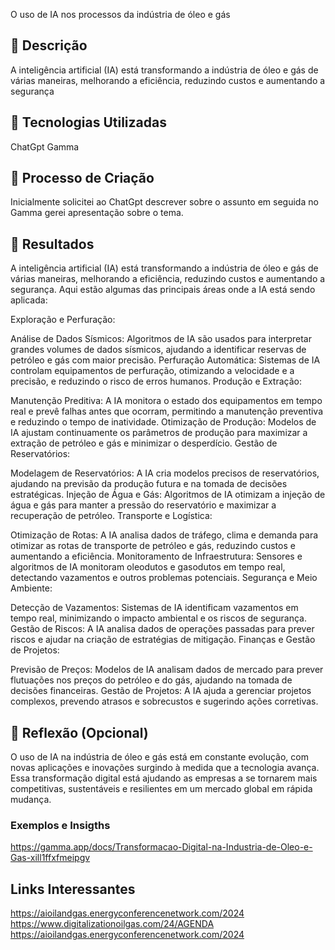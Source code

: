 O uso de IA nos processos da indústria de óleo e gás

## 📒 Descrição
A inteligência artificial (IA) está transformando a indústria de óleo e gás de várias maneiras, melhorando a eficiência, reduzindo custos e aumentando a segurança

## 🤖 Tecnologias Utilizadas
ChatGpt 
Gamma

## 🧐 Processo de Criação
Inicialmente solicitei ao ChatGpt descrever sobre o assunto em seguida no Gamma gerei apresentação sobre o tema.

## 🚀 Resultados
A inteligência artificial (IA) está transformando a indústria de óleo e gás de várias maneiras, melhorando a eficiência, reduzindo custos e aumentando a segurança. Aqui estão algumas das principais áreas onde a IA está sendo aplicada:

Exploração e Perfuração:

Análise de Dados Sísmicos: Algoritmos de IA são usados para interpretar grandes volumes de dados sísmicos, ajudando a identificar reservas de petróleo e gás com maior precisão.
Perfuração Automática: Sistemas de IA controlam equipamentos de perfuração, otimizando a velocidade e a precisão, e reduzindo o risco de erros humanos.
Produção e Extração:

Manutenção Preditiva: A IA monitora o estado dos equipamentos em tempo real e prevê falhas antes que ocorram, permitindo a manutenção preventiva e reduzindo o tempo de inatividade.
Otimização de Produção: Modelos de IA ajustam continuamente os parâmetros de produção para maximizar a extração de petróleo e gás e minimizar o desperdício.
Gestão de Reservatórios:

Modelagem de Reservatórios: A IA cria modelos precisos de reservatórios, ajudando na previsão da produção futura e na tomada de decisões estratégicas.
Injeção de Água e Gás: Algoritmos de IA otimizam a injeção de água e gás para manter a pressão do reservatório e maximizar a recuperação de petróleo.
Transporte e Logística:

Otimização de Rotas: A IA analisa dados de tráfego, clima e demanda para otimizar as rotas de transporte de petróleo e gás, reduzindo custos e aumentando a eficiência.
Monitoramento de Infraestrutura: Sensores e algoritmos de IA monitoram oleodutos e gasodutos em tempo real, detectando vazamentos e outros problemas potenciais.
Segurança e Meio Ambiente:

Detecção de Vazamentos: Sistemas de IA identificam vazamentos em tempo real, minimizando o impacto ambiental e os riscos de segurança.
Gestão de Riscos: A IA analisa dados de operações passadas para prever riscos e ajudar na criação de estratégias de mitigação.
Finanças e Gestão de Projetos:

Previsão de Preços: Modelos de IA analisam dados de mercado para prever flutuações nos preços do petróleo e do gás, ajudando na tomada de decisões financeiras.
Gestão de Projetos: A IA ajuda a gerenciar projetos complexos, prevendo atrasos e sobrecustos e sugerindo ações corretivas.

## 💭 Reflexão (Opcional)
O uso de IA na indústria de óleo e gás está em constante evolução, com novas aplicações e inovações surgindo à medida que a tecnologia avança. Essa transformação digital está ajudando as empresas a se tornarem mais competitivas, sustentáveis e resilientes em um mercado global em rápida mudança.

### Exemplos e Insigths

https://gamma.app/docs/Transformacao-Digital-na-Industria-de-Oleo-e-Gas-xill1ffxfmeipgv


## Links Interessantes
https://aioilandgas.energyconferencenetwork.com/2024
https://www.digitalizationoilgas.com/24/AGENDA
https://aioilandgas.energyconferencenetwork.com/2024
